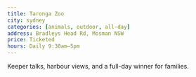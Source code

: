 ```yaml
---
title: Taronga Zoo
city: sydney
categories: [animals, outdoor, all-day]
address: Bradleys Head Rd, Mosman NSW
price: Ticketed
hours: Daily 9:30am–5pm
---
```

Keeper talks, harbour views, and a full-day winner for families.



